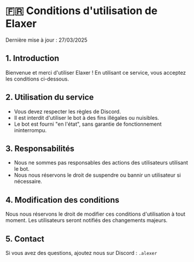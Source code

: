 # 🇫🇷 Conditions d'utilisation de Elaxer

Dernière mise à jour : 27/03/2025

## 1. Introduction
Bienvenue et merci d'utiliser Elaxer ! En utilisant ce service, vous acceptez les conditions ci-dessous.

## 2. Utilisation du service
- Vous devez respecter les règles de Discord.
- Il est interdit d'utiliser le bot à des fins illégales ou nuisibles.
- Le bot est fourni "en l'état", sans garantie de fonctionnement ininterrompu.

## 3. Responsabilités
- Nous ne sommes pas responsables des actions des utilisateurs utilisant le bot.
- Nous nous réservons le droit de suspendre ou bannir un utilisateur si nécessaire.

## 4. Modification des conditions
Nous nous réservons le droit de modifier ces conditions d'utilisation à tout moment. Les utilisateurs seront notifiés des changements majeurs.

## 5. Contact
Si vous avez des questions, ajoutez nous sur Discord : `.alexer`
